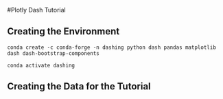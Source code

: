
#Plotly Dash Tutorial

## Creating the Environment

`conda create -c conda-forge -n dashing python dash pandas matplotlib dash dash-bootstrap-components`

`conda activate dashing`

## Creating the Data for the Tutorial

